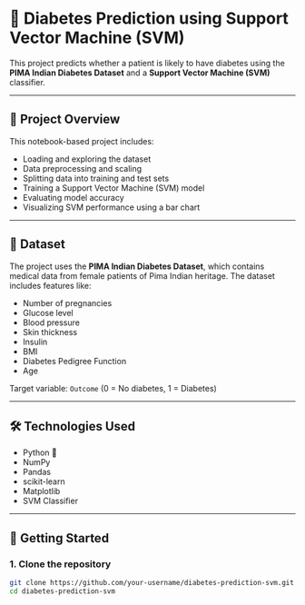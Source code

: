 # 🧠 Diabetes Prediction using Support Vector Machine (SVM)

This project predicts whether a patient is likely to have diabetes using the **PIMA Indian Diabetes Dataset** and a **Support Vector Machine (SVM)** classifier.

---

## 📌 Project Overview

This notebook-based project includes:
- Loading and exploring the dataset
- Data preprocessing and scaling
- Splitting data into training and test sets
- Training a Support Vector Machine (SVM) model
- Evaluating model accuracy
- Visualizing SVM performance using a bar chart

---

## 📁 Dataset

The project uses the **PIMA Indian Diabetes Dataset**, which contains medical data from female patients of Pima Indian heritage. The dataset includes features like:
- Number of pregnancies
- Glucose level
- Blood pressure
- Skin thickness
- Insulin
- BMI
- Diabetes Pedigree Function
- Age

Target variable: `Outcome` (0 = No diabetes, 1 = Diabetes)

---

## 🛠️ Technologies Used

- Python 🐍
- NumPy
- Pandas
- scikit-learn
- Matplotlib
- SVM Classifier

---

## 🚀 Getting Started

### 1. Clone the repository

```bash
git clone https://github.com/your-username/diabetes-prediction-svm.git
cd diabetes-prediction-svm
